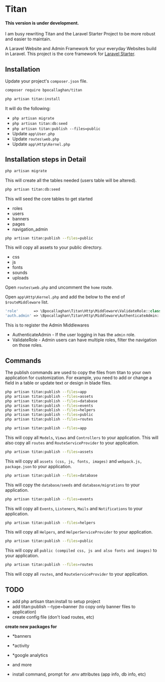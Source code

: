 # Titan

#### This version is under development.
I am busy rewriting Titan and the Laravel Starter Project to be more robust and easier to maintain.

A Laravel Website and Admin Framework for your everyday Websites build in Laravel.
This project is the core framework for [Laravel Starter](https://github.com/bpocallaghan/laravel-admin-starter).

## Installation
Update your project's `composer.json` file.

```bash
composer require bpocallaghan/titan
```

```bash
php artisan titan:install
```
It will do the following:
 - `php artisan migrate`
 - `php artisan titan:db:seed`
 - `php artisan titan:publish --files=public`
 - Update `app\User.php`
 - Update `routes\web.php`
 - Update `app\Http\Kernel.php`

## Installation steps in Detail
```bash
php artisan migrate
```
This will create all the tables needed (users table will be altered).

```bash
php artisan titan:db:seed
```
This will seed the core tables to get started
 - roles
 - users
 - banners
 - pages
 - navigation_admin
 
```bash
php artisan titan:publish --files=public
```
This will copy all assets to your public directory.
 - css
 - js
 - fonts
 - sounds
 - uploads

Open `routes\web.php` and uncomment the `home` route.

Open `app\Http\Kernel.php` and add the below to the end of `$routeMiddleware` list.
```php
'role'       => \Bpocallaghan\Titan\Http\Middleware\ValidateRole::class,
'auth.admin' => \Bpocallaghan\Titan\Http\Middleware\AuthenticateAdmin::class,
```
This is to register the Admin Middlewares 
- AuthenticateAdmin - If the user logging in has the `admin` role.
- ValidateRole - Admin users can have multiple roles, filter the navigation on those roles.

## Commands
The publish commands are used to copy the files from titan to your own application for customization.
For example, you need to add or change a field in a table or update text or design in blade files.
 
```bash
php artisan titan:publish --files=app
php artisan titan:publish --files=assets
php artisan titan:publish --files=database
php artisan titan:publish --files=events
php artisan titan:publish --files=helpers
php artisan titan:publish --files=public
php artisan titan:publish --files=routes
```

```bash
php artisan titan:publish --files=app
```
This will copy all `Models`, `Views` and `Controllers` to your application.
This will also copy all `routes` and `RouteServiceProvider` to your application.

```bash
php artisan titan:publish --files=assets
```
This will copy all `assets (css, js, fonts, images)` and `webpack.js, package.json` to your application.

```bash
php artisan titan:publish --files=database
```
This will copy the `database/seeds` and `database/migrations` to your application.

```bash
php artisan titan:publish --files=events
```
This will copy all `Events`, `Listeners`, `Mails` and `Notifications` to your application.

```bash
php artisan titan:publish --files=helpers
```
This will copy all `Helpers`, and `HelperServiceProvider` to your application. 

```bash
php artisan titan:publish --files=public
```
This will copy all `public (compiled css, js and also fonts and images)` to your application.

```bash
php artisan titan:publish --files=routes
```
This will copy all `routes`, and `RouteServiceProvider` to your application.

## TODO
- add php artisan titan:install to setup project 
- add titan:publish --type=banner (to copy only banner files to application)
- create config file (don't load routes, etc)

**create new packages for**
- *banners
- *activity
- *google analytics
- and more

- install command, prompt for .env attributes (app info, db info, etc)